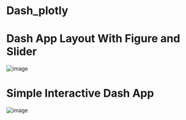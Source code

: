 # Dash_plotly
# Dash App Layout With Figure and Slider
![image](https://user-images.githubusercontent.com/47103479/123545857-2ffada00-d795-11eb-9c90-6e7c6c2f598d.png)

# Simple Interactive Dash App
![image](https://user-images.githubusercontent.com/47103479/123500376-a1913600-d678-11eb-9bb0-db22c41f61e3.png)

